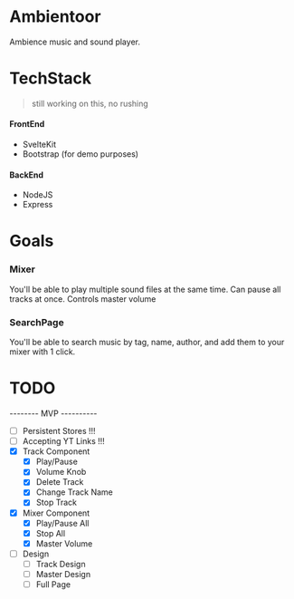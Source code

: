 # Ambientoor
Ambience music and sound player.

# TechStack
> still working on this, no rushing
#### FrontEnd
- SvelteKit
- Bootstrap (for demo purposes)

#### BackEnd
- NodeJS
- Express

# Goals
### Mixer
You'll be able to play multiple sound files at the same time.
Can pause all tracks at once.
Controls master volume

### SearchPage
You'll be able to search music by tag, name, author, and add them to your mixer with 1 click.

# TODO
-------- MVP ----------
- [ ] Persistent Stores !!!
- [ ] Accepting YT Links !!!
- [x] Track Component
  - [x] Play/Pause
  - [x] Volume Knob
  - [x] Delete Track
  - [x] Change Track Name
  - [x] Stop Track
- [x] Mixer Component
  - [x] Play/Pause All
  - [x] Stop All
  - [x] Master Volume
- [ ] Design
  - [ ] Track Design
  - [ ] Master Design
  - [ ] Full Page
